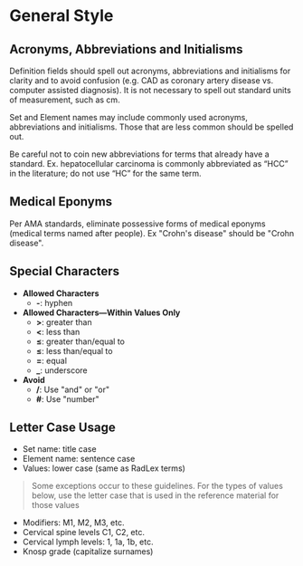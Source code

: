 # General Style

## Acronyms, Abbreviations and Initialisms

Definition fields should spell out acronyms, abbreviations and initialisms for clarity and to avoid confusion (e.g. CAD as coronary artery disease vs. computer assisted diagnosis). It is not necessary to spell out standard units of measurement, such as cm. 

Set and Element names may include commonly used acronyms, abbreviations and initialisms. Those that are less common should be spelled out. 

Be careful not to coin new abbreviations for terms that already have a standard. Ex. hepatocellular carcinoma is commonly abbreviated as “HCC” in the literature; do not use “HC” for the same term.

## Medical Eponyms

Per AMA standards, eliminate possessive forms of medical eponyms (medical terms named after people). Ex "Crohn's disease" should be "Crohn disease". 

## Special Characters

- **Allowed Characters**
  - **-**: hyphen
- **Allowed Characters—Within Values Only**
  - **>**: greater than
  - **<**: less than
  - **≤**: greater than/equal to
  - **≤**: less than/equal to
  - **=**: equal
  - **_**: underscore
- **Avoid**
  - **/**: Use "and" or "or"
  - **#**: Use "number"

## Letter Case Usage

- Set name: title case
- Element name: sentence case
- Values: lower case (same as RadLex terms)

> Some exceptions occur to these guidelines. For the types of values below, use the letter case that is used in the reference material for those values

- Modifiers: M1, M2, M3, etc. 
- Cervical spine levels C1, C2, etc.
- Cervical lymph levels: 1, 1a, 1b, etc.
- Knosp grade (capitalize surnames)
